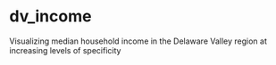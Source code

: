 # dv_income
Visualizing median household income in the Delaware Valley region at increasing levels of specificity
